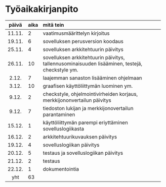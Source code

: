 # Työaikakirjanpito

| päivä | aika | mitä tein |
| :----:|:-----| :-----|
| 11.11.|2     | vaatimusmäärittelyn kirjoitus |
| 19.11.|6     | sovelluksen perusversion koodaus |
| 25.11.|4     | sovelluksen arkkitehtuurin päivitys |
| 26.11.|10    | sovelluksen arkkitehtuurin päivitys, tallennusominaisuuden lisääminen, testejä, checkstyle ym. |
| 2.12. |7     | laajemman sanaston lisääminen ohjelmaan |
| 3.12. |10    | graafisen käyttöliittymän luominen ym. |
| 9.12. |2     | checkstyle, ohjelmointivirheiden korjaus, merkkijononvertailun päivitys |
| 9.12. |7     | tiedoston lukijan ja merkkijonovertailun parantaminen |
| 15.12.|1     | käyttöliittymän parempi eriyttäminen sovelluslogiikasta |
| 16.12.|2     | arkkitehtuurikuvauksen päivitys |
| 19.12.|4     | sovelluslogiikan päivitys |
| 20.12.|5     | testaus ja sovelluslogiikan päivitys |
| 21.12.|2     | testaus |
| 22.12.|1     | dokumentointia |
| yht   |63    |   |